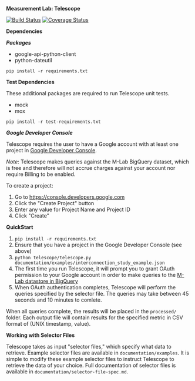 **Measurement Lab: Telescope**

[![Build
Status](https://travis-ci.org/m-lab/telescope.svg?branch=master)](https://travis-ci.org/m-lab/telescope)
[![Coverage
Status](https://coveralls.io/repos/m-lab/telescope/badge.svg?branch=master&service=github)](https://coveralls.io/github/m-lab/telescope?branch=master)

**Dependencies**

***Packages***

* google-api-python-client
* python-dateutil

`pip install -r requirements.txt`

**Test Dependencies**

These additional packages are required to run Telescope unit tests.

* mock
* mox

`pip install -r test-requirements.txt`

***Google Developer Console***

Telescope requires the user to have a Google account with at least one project in [Google Developer Console](https://console.developers.google.com/).

*Note*: Telescope makes queries against the M-Lab BigQuery dataset, which is free and therefore will not accrue charges against your account nor require Billing to be enabled.

To create a project:

1. Go to https://console.developers.google.com
1. Click the "Create Project" button
1. Enter any value for Project Name and Project ID
1. Click "Create"

**QuickStart**

1. `pip install -r requirements.txt`
1. Ensure that you have a project in the Google Developer Console (see above)
1. `python telescope/telescope.py documentation/examples/interconnection_study_example.json`
1. The first time you run Telescope, it will prompt you to grant OAuth permission to your Google account in order to make queries to the [M-Lab datastore in BigQuery](https://cloud.google.com/bigquery/docs/dataset-mlab)
1. When OAuth authentication completes, Telescope will perform the queries specified by the selector file. The queries may take between 45 seconds and 10 minutes to comlete.

When all queries complete, the results will be placed in the `processed/` folder. Each output file will contain results for the specified metric in CSV format of (UNIX timestamp, value).

**Working with Selector Files**

Telescope takes as input "selector files," which specify what data to retrieve. Example selector files are available in `documentation/examples`. It is simple to modify these example selector files to instruct Telescope to retrieve the data of your choice. Full documentation of selector files is available in `documentation/selector-file-spec.md`.
